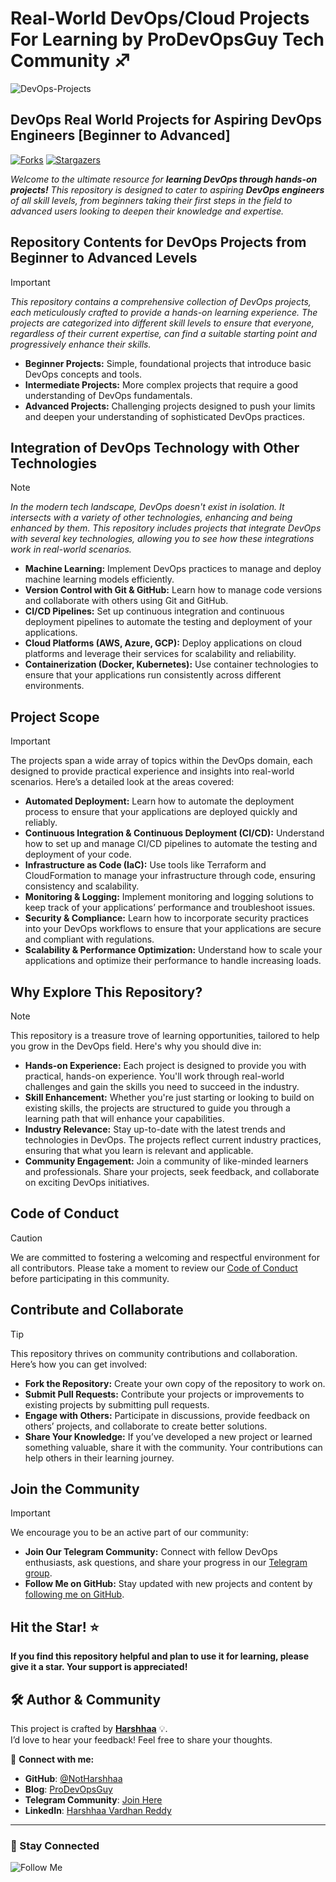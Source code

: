 # Real-World DevOps/Cloud Projects For Learning by ProDevOpsGuy Tech Community ♐

![DevOps-Projects](https://imgur.com/5czbYqE.png)

## DevOps Real World Projects for Aspiring DevOps Engineers [Beginner to Advanced]

[![Forks][forks-shield]][forks-url] [![Stargazers][stars-shield]][stars-url]

<!-- MARKDOWN LINKS & IMAGES -->
<!-- https://www.markdownguide.org/basic-syntax/#reference-style-links -->
[forks-shield]: https://img.shields.io/github/forks/NotHarshhaa/DevOps-Projects?style=for-the-badge&logo=github&logoColor=white&color=orange
[forks-url]: https://github.com/NotHarshhaa/DevOps-Projects/network/members
[stars-shield]: https://img.shields.io/github/stars/NotHarshhaa/DevOps-Projects.svg?style=for-the-badge&logo=github&logoColor=white&color=brightgreen
[stars-url]: https://github.com/NotHarshhaa/DevOps-Projects/stargazers

_*Welcome to the ultimate resource for **learning DevOps through hands-on projects!** This repository is designed to cater to aspiring **DevOps engineers** of all skill levels, from beginners taking their first steps in the field to advanced users looking to deepen their knowledge and expertise.*_

## Repository Contents for DevOps Projects from Beginner to Advanced Levels

> [!IMPORTANT]
>
> _This repository contains a comprehensive collection of DevOps projects, each meticulously crafted to provide a hands-on learning experience. The projects are categorized into different skill levels to ensure that everyone, regardless of their current expertise, can find a suitable starting point and progressively enhance their skills._
>
> - **Beginner Projects:** Simple, foundational projects that introduce basic DevOps concepts and tools.
> - **Intermediate Projects:** More complex projects that require a good understanding of DevOps fundamentals.
> - **Advanced Projects:** Challenging projects designed to push your limits and deepen your understanding of sophisticated DevOps practices.

## Integration of DevOps Technology with Other Technologies

> [!NOTE]
> _In the modern tech landscape, DevOps doesn't exist in isolation. It intersects with a variety of other technologies, enhancing and being enhanced by them. This repository includes projects that integrate DevOps with several key technologies, allowing you to see how these integrations work in real-world scenarios._
>
> - **Machine Learning:** Implement DevOps practices to manage and deploy machine learning models efficiently.
> - **Version Control with Git & GitHub:** Learn how to manage code versions and collaborate with others using Git and GitHub.
> - **CI/CD Pipelines:** Set up continuous integration and continuous deployment pipelines to automate the testing and deployment of your applications.
> - **Cloud Platforms (AWS, Azure, GCP):** Deploy applications on cloud platforms and leverage their services for scalability and reliability.
> - **Containerization (Docker, Kubernetes):** Use container technologies to ensure that your applications run consistently across different environments.

## Project Scope

> [!IMPORTANT]
> The projects span a wide array of topics within the DevOps domain, each designed to provide practical experience and insights into real-world scenarios. Here’s a detailed look at the areas covered:
>
> - **Automated Deployment:** Learn how to automate the deployment process to ensure that your applications are deployed quickly and reliably.
> - **Continuous Integration & Continuous Deployment (CI/CD):** Understand how to set up and manage CI/CD pipelines to automate the testing and deployment of your code.
> - **Infrastructure as Code (IaC):** Use tools like Terraform and CloudFormation to manage your infrastructure through code, ensuring consistency and scalability.
> - **Monitoring & Logging:** Implement monitoring and logging solutions to keep track of your applications’ performance and troubleshoot issues.
> - **Security & Compliance:** Learn how to incorporate security practices into your DevOps workflows to ensure that your applications are secure and compliant with regulations.
> - **Scalability & Performance Optimization:** Understand how to scale your applications and optimize their performance to handle increasing loads.

## Why Explore This Repository?

> [!NOTE]
> This repository is a treasure trove of learning opportunities, tailored to help you grow in the DevOps field. Here's why you should dive in:
>
> - **Hands-on Experience:** Each project is designed to provide you with practical, hands-on experience. You'll work through real-world challenges and gain the skills you need to succeed in the industry.
> - **Skill Enhancement:** Whether you're just starting or looking to build on existing skills, the projects are structured to guide you through a learning path that will enhance your capabilities.
> - **Industry Relevance:** Stay up-to-date with the latest trends and technologies in DevOps. The projects reflect current industry practices, ensuring that what you learn is relevant and applicable.
> - **Community Engagement:** Join a community of like-minded learners and professionals. Share your projects, seek feedback, and collaborate on exciting DevOps initiatives.

## Code of Conduct

> [!CAUTION]
>
> We are committed to fostering a welcoming and respectful environment for all contributors. Please take a moment to review our [Code of Conduct](./CODE_OF_CONDUCT.md) before participating in this community.

## Contribute and Collaborate

> [!TIP]
> This repository thrives on community contributions and collaboration. Here’s how you can get involved:
>
> - **Fork the Repository:** Create your own copy of the repository to work on.
> - **Submit Pull Requests:** Contribute your projects or improvements to existing projects by submitting pull requests.
> - **Engage with Others:** Participate in discussions, provide feedback on others’ projects, and collaborate to create better solutions.
> - **Share Your Knowledge:** If you’ve developed a new project or learned something valuable, share it with the community. Your contributions can help others in their learning journey.

## Join the Community

> [!IMPORTANT]
> We encourage you to be an active part of our community:
>
> - **Join Our Telegram Community:** Connect with fellow DevOps enthusiasts, ask questions, and share your progress in our [Telegram group](https://t.me/prodevopsguy).
> - **Follow Me on GitHub:** Stay updated with new projects and content by [following me on GitHub](https://github.com/NotHarshhaa).

## Hit the Star! ⭐

**If you find this repository helpful and plan to use it for learning, please give it a star. Your support is appreciated!**

## 🛠️ Author & Community  

This project is crafted by **[Harshhaa](https://github.com/NotHarshhaa)** 💡.  
I’d love to hear your feedback! Feel free to share your thoughts.  

📧 **Connect with me:**

- **GitHub**: [@NotHarshhaa](https://github.com/NotHarshhaa)  
- **Blog**: [ProDevOpsGuy](https://blog.prodevopsguy.xyz)  
- **Telegram Community**: [Join Here](https://t.me/prodevopsguy)  
- **LinkedIn**: [Harshhaa Vardhan Reddy](https://www.linkedin.com/in/harshhaa-vardhan-reddy/)  

---

### 📢 Stay Connected  

![Follow Me](https://imgur.com/2j7GSPs.png)
